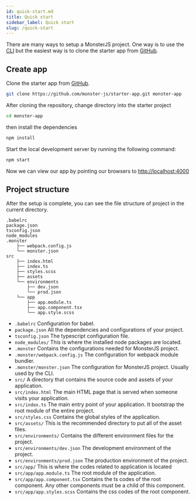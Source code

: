 ```yaml
---
id: quick-start.md
title: Quick start
sidebar_label: Quick start
slug: /quick-start
---
```


There are many ways to setup a MonsterJS project.
One way is to use the [CLI](cli-installation.md) but the easiest way is to clone the starter app from [GitHub](https://github.com/monster-js/starter-app).

## Create app

Clone the starter app from [GitHub](https://github.com/monster-js/starter-app).

```bash
git clone https://github.com/monster-js/starter-app.git monster-app
```
After cloning the repository, change directory into the starter project

```bash
cd monster-app
```

then install the dependencies

```bash
npm install
```
Start the local development server by running the following command:

```bash
npm start
```
Now we can view our app by pointing our browsers to [http://localhost:4000](http://localhost:4000)

## Project structure

After the setup is complete, you can see the file structure of project in the current directory.

```
.babelrc
package.json
tsconfig.json
node_modules
.monster
    ├── webpack.config.js
    └── monster.json
src
    ├── index.html
    ├── index.ts
    ├── styles.scss
    ├── assets
    └── environments
        ├── dev.json
        └── prod.json
    └── app
        ├── app.module.ts
        ├── app.component.tsx
        └── app.style.scss
```
* `.babelrc`                    Configuration for babel.
* `package.json`                All the dependencies and configurations of your project.
* `tsconfig.json`               The typescript configuration file.
* `node_modules/`               This is where the installed node packages are located.
* `.monster`                    Contains the configurations needed for MonsterJS project.
* `.monster/webpack.config.js`  The configuration for webpack module bundler.
* `.monster/monster.json`       The configuration for MonsterJS project. Usually used by the CLI.
* `src/`                        A directory that contains the source code and assets of your application.
* `src/index.html`              The main HTML page that is served when someone visits your application.
* `src/index.ts`                The main entry point of your application. It bootstrap the root module of the entire project.
* `src/styles.css`              Contains the global styles of the application.
* `src/assets/`                 This is the recommended directory to put all of the asset files.
* `src/environments/`           Contains the different environment files for the project.
* `src/environments/dev.json`   The development environment of the project.
* `src/environments/prod.json`  The production environment of the project.
* `src/app/`                    This is where the codes related to application is located
* `src/app/app.module.ts`       The root module of the application.
* `src/app/app.component.tsx`   Contains the ts codes of the root component. Any other components must be a child of this component.
* `src/app/app.styles.scss`     Contains the css codes of the root component.